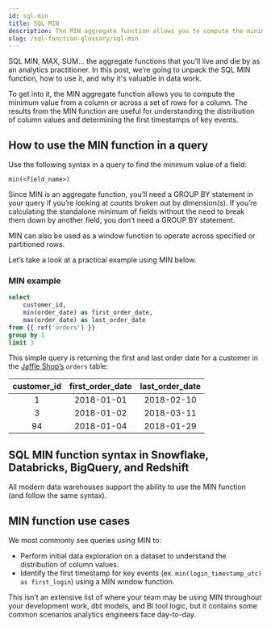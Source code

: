 ```yaml
---
id: sql-min 
title: SQL MIN 
description: The MIN aggregate function allows you to compute the minimum value from a column or across a set of rows for a column.
slug: /sql-function-glossary/sql-min
---
```


<head>
    <title>Working with SQL MIN</title>
</head>

SQL MIN, MAX, SUM… the aggregate functions that you’ll live and die by as an analytics practitioner. In this post, we’re going to unpack the SQL MIN function, how to use it, and why it's valuable in data work.

To get into it, the MIN aggregate function allows you to compute the minimum value from a column or across a set of rows for a column. The results from the MIN function are useful for understanding the distribution of column values and determining the first timestamps of key events.

## How to use the MIN function in a query

Use the following syntax in a query to find the minimum value of a field:

`min(<field_name>)`

Since MIN is an aggregate function, you’ll need a GROUP BY statement in your query if you’re looking at counts broken out by dimension(s). If you’re calculating the standalone minimum of fields without the need to break them down by another field, you don’t need a GROUP BY statement.

MIN can also be used as a window function to operate across specified or partitioned rows.

Let’s take a look at a practical example using MIN below.

### MIN example

```sql
select
	customer_id,
	min(order_date) as first_order_date,
	max(order_date) as last_order_date
from {{ ref('orders') }}
group by 1
limit 3
```

This simple query is returning the first and last order date for a customer in the [Jaffle Shop’s](https://github.com/dbt-labs/jaffle_shop) `orders` table:

| customer_id | first_order_date | last_order_date |
|:---:|:---:|:---:|
| 1 | 2018-01-01 | 2018-02-10 |
| 3 | 2018-01-02 | 2018-03-11 |
| 94 | 2018-01-04 | 2018-01-29 |

## SQL MIN function syntax in Snowflake, Databricks, BigQuery, and Redshift

All modern data warehouses support the ability to use the MIN function (and follow the same syntax).

## MIN function use cases

We most commonly see queries using MIN to:
- Perform initial data exploration on a dataset to understand the distribution of column values.
- Identify the first timestamp for key events (ex. `min(login_timestamp_utc) as first_login`) using a MIN window function.

This isn’t an extensive list of where your team may be using MIN throughout your development work, dbt models, and BI tool logic, but it contains some common scenarios analytics engineers face day-to-day.